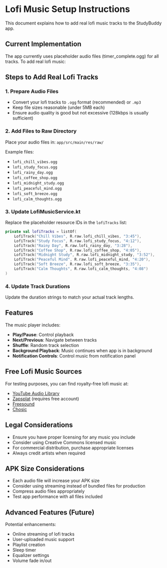 # Lofi Music Setup Instructions

This document explains how to add real lofi music tracks to the StudyBuddy app.

## Current Implementation

The app currently uses placeholder audio files (timer_complete.ogg) for all tracks. To add real lofi music:

## Steps to Add Real Lofi Tracks

### 1. Prepare Audio Files
- Convert your lofi tracks to `.ogg` format (recommended) or `.mp3`
- Keep file sizes reasonable (under 5MB each)
- Ensure audio quality is good but not excessive (128kbps is usually sufficient)

### 2. Add Files to Raw Directory
Place your audio files in: `app/src/main/res/raw/`

Example files:
- `lofi_chill_vibes.ogg`
- `lofi_study_focus.ogg`
- `lofi_rainy_day.ogg`
- `lofi_coffee_shop.ogg`
- `lofi_midnight_study.ogg`
- `lofi_peaceful_mind.ogg`
- `lofi_soft_breeze.ogg`
- `lofi_calm_thoughts.ogg`

### 3. Update LofiMusicService.kt
Replace the placeholder resource IDs in the `lofiTracks` list:

```kotlin
private val lofiTracks = listOf(
    LofiTrack("Chill Vibes", R.raw.lofi_chill_vibes, "3:45"),
    LofiTrack("Study Focus", R.raw.lofi_study_focus, "4:12"),
    LofiTrack("Rainy Day", R.raw.lofi_rainy_day, "3:28"),
    LofiTrack("Coffee Shop", R.raw.lofi_coffee_shop, "4:05"),
    LofiTrack("Midnight Study", R.raw.lofi_midnight_study, "3:52"),
    LofiTrack("Peaceful Mind", R.raw.lofi_peaceful_mind, "4:20"),
    LofiTrack("Soft Breeze", R.raw.lofi_soft_breeze, "3:35"),
    LofiTrack("Calm Thoughts", R.raw.lofi_calm_thoughts, "4:08")
)
```

### 4. Update Track Durations
Update the duration strings to match your actual track lengths.

## Features

The music player includes:
- **Play/Pause**: Control playback
- **Next/Previous**: Navigate between tracks
- **Shuffle**: Random track selection
- **Background Playback**: Music continues when app is in background
- **Notification Controls**: Control music from notification panel

## Free Lofi Music Sources

For testing purposes, you can find royalty-free lofi music at:
- [YouTube Audio Library](https://www.youtube.com/audiolibrary)
- [Zapsplat](https://www.zapsplat.com/) (requires free account)
- [Freesound](https://freesound.org/)
- [Chosic](https://www.chosic.com/free-music/all/)

## Legal Considerations

- Ensure you have proper licensing for any music you include
- Consider using Creative Commons licensed music
- For commercial distribution, purchase appropriate licenses
- Always credit artists when required

## APK Size Considerations

- Each audio file will increase your APK size
- Consider using streaming instead of bundled files for production
- Compress audio files appropriately
- Test app performance with all files included

## Advanced Features (Future)

Potential enhancements:
- Online streaming of lofi tracks
- User-uploaded music support
- Playlist creation
- Sleep timer
- Equalizer settings
- Volume fade in/out
